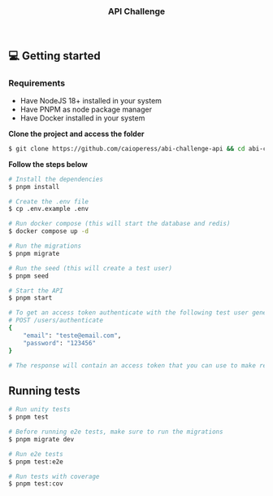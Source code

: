 <h3 align="center">
  API Challenge
</h3>

</br>

## 💻 Getting started

### Requirements

- Have NodeJS 18+ installed in your system
- Have PNPM as node package manager
- Have Docker installed in your system

**Clone the project and access the folder**

```bash
$ git clone https://github.com/caioperess/abi-challenge-api && cd abi-challenge-api
```

**Follow the steps below**

```bash
# Install the dependencies
$ pnpm install

# Create the .env file
$ cp .env.example .env

# Run docker compose (this will start the database and redis)
$ docker compose up -d

# Run the migrations
$ pnpm migrate

# Run the seed (this will create a test user)
$ pnpm seed

# Start the API
$ pnpm start

# To get an access token authenticate with the following test user generated by the seed
# POST /users/authenticate
{
    "email": "teste@email.com",
    "password": "123456"
}

# The response will contain an access token that you can use to make requests to the API
```

## Running tests

```bash
# Run unity tests
$ pnpm test

# Before running e2e tests, make sure to run the migrations
$ pnpm migrate dev

# Run e2e tests
$ pnpm test:e2e

# Run tests with coverage
$ pnpm test:cov
```

